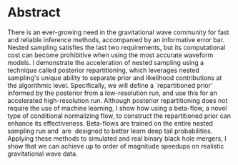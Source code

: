 # Abstract

There is an ever-growing need in the gravitational wave community for fast and reliable inference methods, accompanied by an informative error bar. Nested sampling satisfies the last two requirements, but its computational cost can become prohibitive when using the most accurate waveform models. I demonstrate the acceleration of nested sampling using a technique called posterior repartitioning, which leverages nested sampling's unique ability to separate prior and likelihood contributions at the algorithmic level. Specifically, we will define a `repartitioned prior' informed by the posterior from a low-resolution run, and use this for an accelerated high-resolution run. Although posterior repartitioning does not require the use of machine learning, I show how using a beta-flow, a novel type of conditional normalizing flow, to construct the repartitioned prior can enhance its effectiveness. Beta-flows are trained on the entire nested sampling run and  are  designed to better learn deep tail probabilities. Applying these methods to simulated and real binary black hole mergers, I show that we can achieve up to order of magnitude speedups on realistic gravitational wave data. 
  

  

